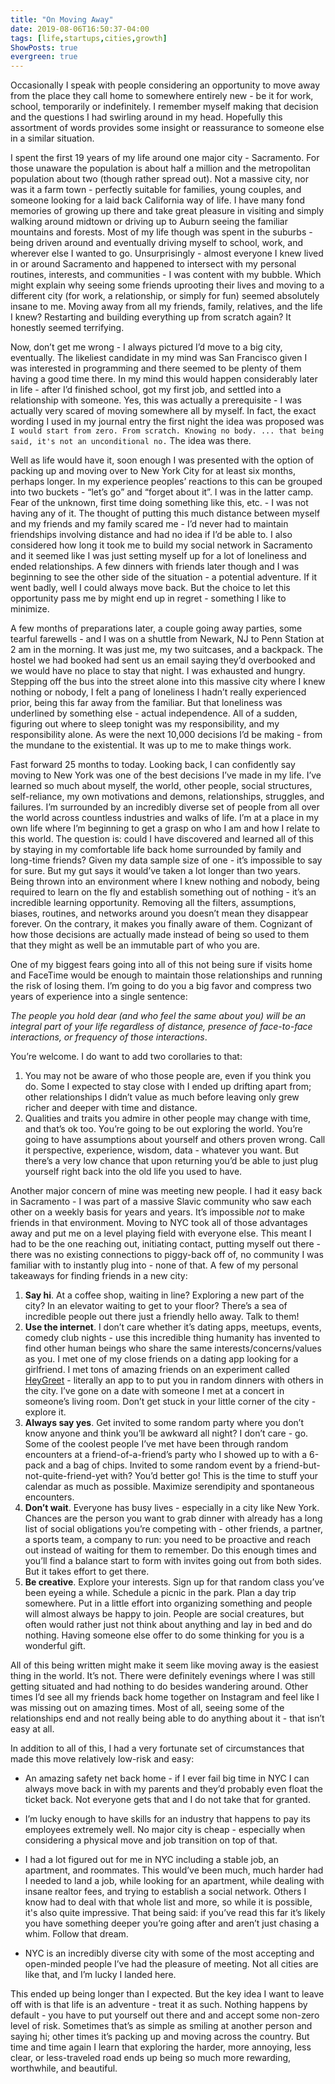 ```yaml
---
title: "On Moving Away"
date: 2019-08-06T16:50:37-04:00
tags: [life,startups,cities,growth]
ShowPosts: true
evergreen: true
---
```


Occasionally I speak with people considering an opportunity to move away from the place they call home to somewhere entirely new - be it for work, school, temporarily or indefinitely. I remember myself making that decision and the questions I had swirling around in my head. Hopefully this assortment of words provides some insight or reassurance to someone else in a similar situation. 

I spent the first 19 years of my life around one major city - Sacramento. For those unaware the population is about half a million and the metropolitan population about two (though rather spread out). Not a massive city, nor was it a farm town - perfectly suitable for families, young couples, and someone looking for a laid back California way of life. I have many fond memories of growing up there and take great pleasure in visiting and simply walking around midtown or driving up to Auburn seeing the familiar mountains and forests. Most of my life though was spent in the suburbs - being driven around and eventually driving myself to school, work, and wherever else I wanted to go. Unsurprisingly - almost everyone I knew lived in or around Sacramento and happened to intersect with my personal routines, interests, and communities - I was content with my bubble. Which might explain why seeing some friends uprooting their lives and moving to a different city (for work, a relationship, or simply for fun) seemed absolutely insane to me. Moving away from all my friends, family, relatives, and the life I knew? Restarting and building everything up from scratch again? It honestly seemed terrifying. 

Now, don’t get me wrong - I always pictured I’d move to a big city, eventually. The likeliest candidate in my mind was San Francisco given I was interested in programming and there seemed to be plenty of them having a good time there. In my mind this would happen considerably later in life - after I’d finished school, got my first job, and settled into a relationship with someone. Yes, this was actually a prerequisite - I was actually very scared of moving somewhere all by myself. In fact, the exact wording I used in my journal entry the first night the idea was proposed was `I would start from zero. From scratch. Knowing no body. ... that being said, it's not an unconditional no.` The idea was there.

Well as life would have it, soon enough I was presented with the option of packing up and moving over to New York City for at least six months, perhaps longer. In my experience peoples’ reactions to this can be grouped into two buckets - “let’s go” and “forget about it”. I was in the latter camp. Fear of the unknown, first time doing something like this, etc. - I was not having any of it. The thought of putting this much distance between myself and my friends and my family scared me - I’d never had to maintain friendships involving distance and had no idea if I’d be able to. I also considered how long it took me to build my social network in Sacramento and it seemed like I was just setting myself up for a lot of loneliness and ended relationships. A few dinners with friends later though and I was beginning to see the other side of the situation - a potential adventure. If it went badly, well I could always move back. But the choice to let this opportunity pass me by might end up in regret - something I like to minimize. 

A few months of preparations later, a couple going away parties, some tearful farewells - and I was on a shuttle from Newark, NJ to Penn Station at 2 am in the morning. It was just me, my two suitcases, and a backpack. The hostel we had booked had sent us an email saying they’d overbooked and we would have no place to stay that night. I was exhausted and hungry. Stepping off the bus into the street alone into this massive city where I knew nothing or nobody, I felt a pang of loneliness I hadn’t really experienced prior, being this far away from the familiar. But that loneliness was underlined by something else - actual independence. All of a sudden, figuring out where to sleep tonight was my responsibility, and my responsibility alone. As were the next 10,000 decisions I’d be making - from the mundane to the existential. It was up to me to make things work.

Fast forward 25 months to today. Looking back, I can confidently say moving to New York was one of the best decisions I’ve made in my life. I’ve learned so much about myself, the world, other people, social structures, self-reliance, my own motivations and demons, relationships, struggles, and failures. I’m surrounded by an incredibly diverse set of people from all over the world across countless industries and walks of life. I’m at a place in my own life where I’m beginning to get a grasp on who I am and how I relate to this world. The question is: could I have discovered and learned all of this by staying in my comfortable life back home surrounded by family and long-time friends? Given my data sample size of one - it’s impossible to say for sure. But my gut says it would’ve taken a lot longer than two years. Being thrown into an environment where I knew nothing and nobody, being required to learn on the fly and establish something out of nothing - it’s an incredible learning opportunity. Removing all the filters, assumptions, biases, routines, and networks around you doesn’t mean they disappear forever. On the contrary, it makes you finally aware of them. Cognizant of how those decisions are actually made instead of being so used to them that they might as well be an immutable part of who you are. 

One of my biggest fears going into all of this not being sure if visits home and FaceTime would be enough to maintain those relationships and running the risk of losing them. I’m going to do you a big favor and compress two years of experience into a single sentence: 

*The people you hold dear (and who feel the same about you) will be an integral part of your life regardless of distance, presence of face-to-face interactions, or frequency of those interactions*. 

You’re welcome. I do want to add two corollaries to that: 

1. You may not be aware of who those people are, even if you think you do. Some I expected to stay close with I ended up drifting apart from; other relationships I didn’t value as much before leaving only grew richer and deeper with time and distance. 
2. Qualities and traits you admire in other people may change with time, and that’s ok too. You’re going to be out exploring the world. You’re going to have assumptions about yourself and others proven wrong. Call it perspective, experience, wisdom, data - whatever you want. But there’s a very low chance that upon returning you’d be able to just plug yourself right back into the old life you used to have.

Another major concern of mine was meeting new people. I had it easy back in Sacramento - I was part of a massive Slavic community who saw each other on a weekly basis for years and years. It’s impossible *not* to make friends in that environment. Moving to NYC took all of those advantages away and put me on a level playing field with everyone else. This meant I had to be the one reaching out, initiating contact, putting myself out there - there was no existing connections to piggy-back off of, no community I was familiar with to instantly plug into - none of that. A few of my personal takeaways for finding friends in a new city:

1. __Say hi__. At a coffee shop, waiting in line? Exploring a new part of the city? In an elevator waiting to get to your floor? There’s a sea of incredible people out there just a friendly hello away. Talk to them!
2. __Use the internet__. I don’t care whether it’s dating apps, meetups, events, comedy club nights - use this incredible thing humanity has invented to find other human beings who share the same interests/concerns/values as you. I met one of my close friends on a dating app looking for a girlfriend. I met tons of amazing friends on an experiment called [HeyGreet](https://heygreet.com) - literally an app to to put you in random dinners with others in the city. I’ve gone on a date with someone I met at a concert in someone’s living room. Don’t get stuck in your little corner of the city - explore it. 
3. __Always say yes__. Get invited to some random party where you don’t know anyone and think you’ll be awkward all night? I don’t care - go. Some of the coolest people I’ve met have been through random encounters at a friend-of-a-friend’s party who I showed up to with a 6-pack and a bag of chips. Invited to some random event by a friend-but-not-quite-friend-yet with? You’d better go! This is the time to stuff your calendar as much as possible. Maximize serendipity and spontaneous encounters.
4. __Don’t wait__. Everyone has busy lives - especially in a city like New York. Chances are the person you want to grab dinner with already has a long list of social obligations you’re competing with - other friends, a partner, a sports team, a company to run: you need to be proactive and reach out instead of waiting for them to remember. Do this enough times and you’ll find a balance start to form with invites going out from both sides. But it takes effort to get there. 
5. __Be creative__. Explore your interests. Sign up for that random class you’ve been eyeing a while. Schedule a picnic in the park. Plan a day trip somewhere. Put in a little effort into organizing something and people will almost always be happy to join. People are social creatures, but often would rather just not think about anything and lay in bed and do nothing. Having someone else offer to do some thinking for you is a wonderful gift. 

All of this being written might make it seem like moving away is the easiest thing in the world. It’s not. There were definitely evenings where I was still getting situated and had nothing to do besides wandering around. Other times I’d see all my friends back home together on Instagram and feel like I was missing out on amazing times. Most of all, seeing some of the relationships end and not really being able to do anything about it - that isn’t easy at all. 

In addition to all of this, I had a very fortunate set of circumstances that made this move relatively low-risk and easy:

* An amazing safety net back home - if I ever fail big time in NYC I can always move back in with my parents and they’d probably even float the ticket back. Not everyone gets that and I do not take that for granted.

* I’m lucky enough to have skills for an industry that happens to pay its employees extremely well. No major city is cheap - especially when considering a physical move and job transition on top of that. 

* I had a lot figured out for me in NYC including a stable job, an apartment, and roommates. This would’ve been much, much harder had I needed to land a job, while looking for an apartment, while dealing with insane realtor fees, and trying to establish a social network. Others I know had to deal with that whole list and more, so while it is possible, it's also quite impressive. That being said: if you’ve read this far it’s likely you have something deeper you’re going after and aren’t just chasing a whim. Follow that dream. 

* NYC is an incredibly diverse city with some of the most accepting and open-minded people I’ve had the pleasure of meeting. Not all cities are like that, and I’m lucky I landed here.  

This ended up being longer than I expected. But the key idea I want to leave off with is that life is an adventure - treat it as such. Nothing happens by default - you have to put yourself out there and and accept some non-zero level of risk. Sometimes that’s as simple as smiling at another person and saying hi; other times it’s packing up and moving across the country. But time and time again I learn that exploring the harder, more annoying, less clear, or less-traveled road ends up being so much more rewarding, worthwhile, and beautiful. 